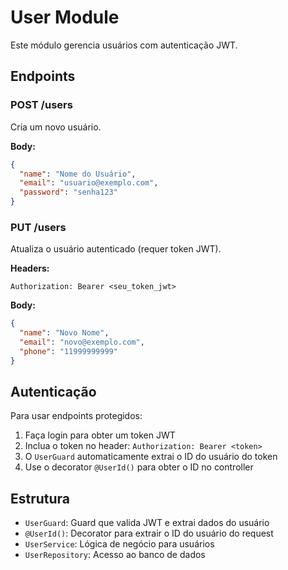 # User Module

Este módulo gerencia usuários com autenticação JWT.

## Endpoints

### POST /users
Cria um novo usuário.

**Body:**
```json
{
  "name": "Nome do Usuário",
  "email": "usuario@exemplo.com",
  "password": "senha123"
}
```

### PUT /users
Atualiza o usuário autenticado (requer token JWT).

**Headers:**
```
Authorization: Bearer <seu_token_jwt>
```

**Body:**
```json
{
  "name": "Novo Nome",
  "email": "novo@exemplo.com",
  "phone": "11999999999"
}
```

## Autenticação

Para usar endpoints protegidos:

1. Faça login para obter um token JWT
2. Inclua o token no header: `Authorization: Bearer <token>`
3. O `UserGuard` automaticamente extrai o ID do usuário do token
4. Use o decorator `@UserId()` para obter o ID no controller

## Estrutura

- `UserGuard`: Guard que valida JWT e extrai dados do usuário
- `@UserId()`: Decorator para extrair o ID do usuário do request
- `UserService`: Lógica de negócio para usuários
- `UserRepository`: Acesso ao banco de dados 